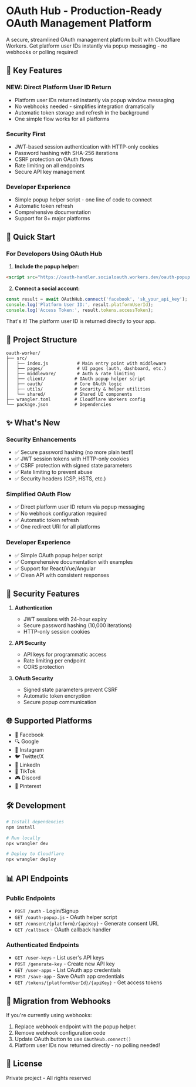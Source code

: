 # OAuth Hub - Production-Ready OAuth Management Platform

A secure, streamlined OAuth management platform built with Cloudflare Workers. Get platform user IDs instantly via popup messaging - no webhooks or polling required!

## 🎯 Key Features

### **NEW: Direct Platform User ID Return**
- Platform user IDs returned instantly via popup window messaging
- No webhooks needed - simplifies integration dramatically
- Automatic token storage and refresh in the background
- One simple flow works for all platforms

### **Security First**
- JWT-based session authentication with HTTP-only cookies
- Password hashing with SHA-256 iterations
- CSRF protection on OAuth flows
- Rate limiting on all endpoints
- Secure API key management

### **Developer Experience**
- Simple popup helper script - one line of code to connect
- Automatic token refresh
- Comprehensive documentation
- Support for 8+ major platforms

## 🚀 Quick Start

### For Developers Using OAuth Hub

1. **Include the popup helper:**
```html
<script src="https://oauth-handler.socialoauth.workers.dev/oauth-popup.js"></script>
```

2. **Connect a social account:**
```javascript
const result = await OAuthHub.connect('facebook', 'sk_your_api_key');
console.log('Platform User ID:', result.platformUserId);
console.log('Access Token:', result.tokens.accessToken);
```

That's it! The platform user ID is returned directly to your app.

## 📁 Project Structure

```
oauth-worker/
├── src/
│   ├── index.js           # Main entry point with middleware
│   ├── pages/             # UI pages (auth, dashboard, etc.)
│   ├── middleware/        # Auth & rate limiting
│   ├── client/           # OAuth popup helper script
│   ├── oauth/            # Core OAuth logic
│   ├── utils/            # Security & helper utilities
│   └── shared/           # Shared UI components
├── wrangler.toml         # Cloudflare Workers config
└── package.json          # Dependencies
```

## ✨ What's New

### Security Enhancements
- ✅ Secure password hashing (no more plain text!)
- ✅ JWT session tokens with HTTP-only cookies
- ✅ CSRF protection with signed state parameters
- ✅ Rate limiting to prevent abuse
- ✅ Security headers (CSP, HSTS, etc.)

### Simplified OAuth Flow
- ✅ Direct platform user ID return via popup messaging
- ✅ No webhook configuration required
- ✅ Automatic token refresh
- ✅ One redirect URI for all platforms

### Developer Experience
- ✅ Simple OAuth popup helper script
- ✅ Comprehensive documentation with examples
- ✅ Support for React/Vue/Angular
- ✅ Clean API with consistent responses

## 🔐 Security Features

1. **Authentication**
   - JWT sessions with 24-hour expiry
   - Secure password hashing (10,000 iterations)
   - HTTP-only session cookies

2. **API Security**
   - API keys for programmatic access
   - Rate limiting per endpoint
   - CORS protection

3. **OAuth Security**
   - Signed state parameters prevent CSRF
   - Automatic token encryption
   - Secure popup communication

## 🌐 Supported Platforms

- 📘 Facebook
- 🔍 Google  
- 📸 Instagram
- 🐦 Twitter/X
- 💼 LinkedIn
- 🎵 TikTok
- 🎮 Discord
- 📌 Pinterest

## 🛠️ Development

```bash
# Install dependencies
npm install

# Run locally
npx wrangler dev

# Deploy to Cloudflare
npx wrangler deploy
```

## 📊 API Endpoints

### Public Endpoints
- `POST /auth` - Login/Signup
- `GET /oauth-popup.js` - OAuth helper script
- `GET /consent/{platform}/{apiKey}` - Generate consent URL
- `GET /callback` - OAuth callback handler

### Authenticated Endpoints
- `GET /user-keys` - List user's API keys
- `POST /generate-key` - Create new API key
- `GET /user-apps` - List OAuth app credentials
- `POST /save-app` - Save OAuth app credentials
- `GET /tokens/{platformUserId}/{apiKey}` - Get access tokens

## 🔄 Migration from Webhooks

If you're currently using webhooks:

1. Replace webhook endpoint with the popup helper.
2. Remove webhook configuration code  
3. Update OAuth button to use `OAuthHub.connect()`
4. Platform user IDs now returned directly - no polling needed!

## 📄 License

Private project - All rights reserved